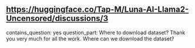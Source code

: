 ## https://huggingface.co/Tap-M/Luna-AI-Llama2-Uncensored/discussions/3

contains_question: yes
question_part: Where to download dataset? Thank you very much for all the work. Where can we download the dataset?